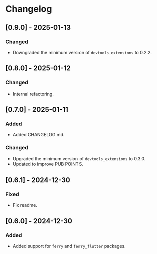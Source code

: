 # Changelog

## [0.9.0] - 2025-01-13
### Changed
- Downgraded the minimum version of `devtools_extensions` to 0.2.2.
 
## [0.8.0] - 2025-01-12
### Changed
- Internal refactoring.

## [0.7.0] - 2025-01-11
### Added
- Added CHANGELOG.md.

### Changed
- Upgraded the minimum version of `devtools_extensions` to 0.3.0.
- Updated to improve PUB POINTS.

## [0.6.1] - 2024-12-30
### Fixed
- Fix readme.

## [0.6.0] - 2024-12-30
### Added
- Added support for `ferry` and `ferry_flutter` packages.

